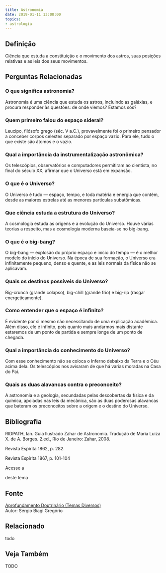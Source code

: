```yaml
---
title: Astronomia
date: 2019-01-11 13:00:00
topics: 
- astrologia
---
```


## Definição
Ciência que estuda a constituição e o movimento dos astros, suas posições relativas e as leis dos seus movimentos.


## Perguntas Relacionadas

### O que significa astronomia?
Astronomia é uma ciência que estuda os astros, incluindo as galáxias, e
procura responder às questões: de onde viemos? Estamos sós?

### Quem primeiro falou do espaço sideral?
Leucipo, filósofo grego (séc. V a.C.), provavelmente foi o primeiro
pensador a conceber corpos celestes separado por espaço vazio. Para ele,
tudo o que existe são átomos e o vazio.

### Qual a importância da instrumentalização astronômica?
Os telescópios, observatórios e computadores permitiram ao cientista, no
final do século XX, afirmar que o Universo está em expansão.

### O que é o Universo?
O Universo é tudo — espaço, tempo, e toda matéria e energia que contém,
desde as maiores estrelas até as menores partículas subatômicas.

### Que ciência estuda a estrutura do Universo?
A cosmologia estuda as origens e a evolução do Universo. Houve várias
teorias a respeito, mas a cosmologia moderna baseia-se no big-bang.

### O que é o big-bang?
O big-bang — explosão do próprio espaço e início do tempo — é o melhor
modelo do início do Universo. Na época de sua formação, o Universo era
infinitamente pequeno, denso e quente, e as leis normais da física não
se aplicavam.

### Quais os destinos possíveis do Universo?
Big-crunch (grande colapso), big-chill (grande frio) e big-rip
(rasgar energeticamente).

### Como entender que o espaço é infinito?
É evidente por si mesmo não necessitando de uma explicação acadêmica.
Além disso, ele é infinito, pois quanto mais andarmos mais distante
estaremos de um ponto de partida e sempre longe de um ponto de chegada.

### Qual a importância do conhecimento do Universo?
Com esse conhecimento não se coloca o Inferno debaixo da Terra e o Céu
acima dela. Os telescópios nos avisaram de que há varias moradas na Casa
do Pai.

### Quais as duas alavancas contra o preconceito?
A astronomia e a geologia, secundadas pelas descobertas da física e da
química, apoiadas nas leis da mecânica, são as duas poderosas alavancas
que bateram os preconceitos sobre a origem e o destino do Universo.

## Bibliografia

RIDPATH, Ian. Guia Ilustrado Zahar de Astronomia. Tradução de Maria
Luiza X. de A. Borges. 2.ed., Rio de Janeiro: Zahar, 2008.

Revista Espírita 1862, p. 282.

Revista Espírita 1867, p. 101-104

Acesse a

deste tema

## Fonte
[Aprofundamento Doutrinário (Temas Diversos)](https://sites.google.com/view/aprofundamentodoutrinario/astronomia)  
Autor: Sérgio Biagi Gregório



## Relacionado
todo

## Veja Também
TODO

